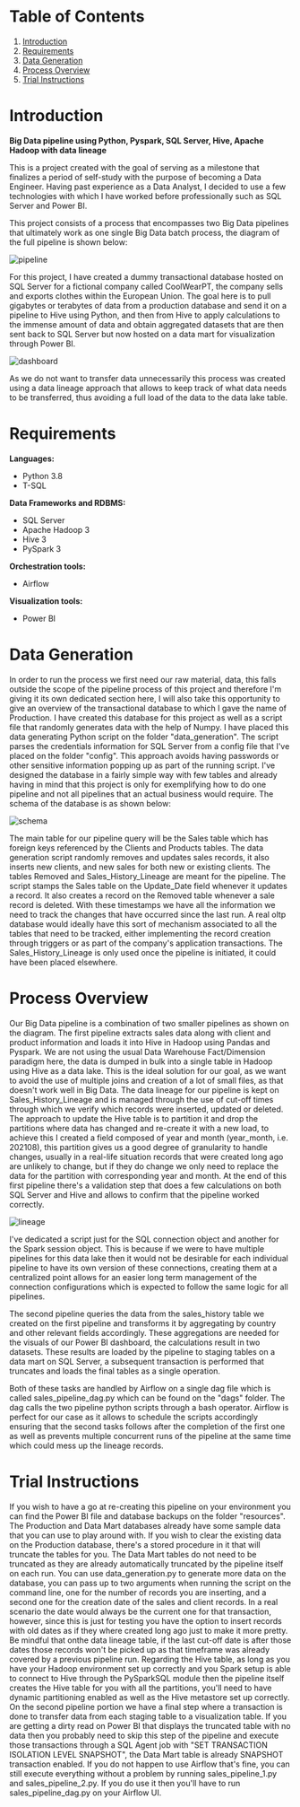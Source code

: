 

# Table of Contents 
1. [Introduction](README.md#Introduction)
2. [Requirements](README.md#Requirements)
3. [Data Generation](README.md#Data%20Generation)
4. [Process Overview](README.md#Process%20Overview)
5. [Trial Instructions](README.md#Trial%20Instructions)



# Introduction
**Big Data pipeline using Python, Pyspark, SQL Server, Hive, Apache Hadoop with data lineage**

This is a project created with the goal of serving as a milestone that finalizes a period of self-study with the purpose of becoming a Data Engineer.  Having past experience as a Data Analyst, I decided to use a few technologies with which I have worked before professionally such as SQL Server and Power BI.

This project consists of a process that encompasses two Big Data pipelines that ultimately work as one single Big Data batch process, the diagram of the full pipeline is shown below:

![pipeline](images/pipeline.png)
 
For this project, I have created a dummy transactional database hosted on SQL Server for a fictional company called CoolWearPT, the company sells and exports clothes within the European Union.
The goal here is to pull gigabytes or terabytes of data from a production database and send it on a pipeline to Hive using Python, and then from Hive to apply calculations to the immense amount of data and obtain aggregated datasets that are then sent back to SQL Server but now hosted on a data mart for visualization through Power BI. 

![dashboard](images/dashboard.png)

As we do not want to transfer data unnecessarily this process was created using a data lineage approach that allows to keep track of what data needs to be transferred, thus avoiding a full load of the data to the data lake table.



# Requirements

**Languages:** 
* Python 3.8
* T-SQL

**Data Frameworks and RDBMS:**
* SQL Server
* Apache Hadoop 3
* Hive 3
* PySpark 3

**Orchestration tools:**
* Airflow

**Visualization tools:**
* Power BI



# Data Generation

In order to run the process we first need our raw material, data, this falls outside the scope of the pipeline process of this project and therefore I'm giving it its own dedicated section here, I will also take this opportunity to give an overview of the transactional database to which I gave the name of Production. I have created this database for this project as well as a script file that randomly generates data with the help of Numpy. I have placed this data generating Python script on the folder "data_generation". The script parses the credentials information for SQL Server from a config file that I've placed on the folder "config". This approach avoids having passwords or other sensitive information popping up as part of the running script. I've designed the database in a fairly simple way with few tables and already having in mind that this project is only for exemplifying how to do one pipeline and not all pipelines that an actual business would require. The schema of the database is as shown below:

![schema](images/schema.png)

The main table for our pipeline query will be the Sales table which has foreign keys referenced by the Clients and Products tables. The data generation script randomly removes and updates sales records, it also inserts new clients, and new sales for both new or existing clients. The tables Removed and Sales\_History\_Lineage are meant for the pipeline. The script stamps the Sales table on the Update_Date field whenever it updates a record. It also creates a record on the Removed table whenever a sale record is deleted. With these timestamps we have all the information we need to track the changes that have occurred since the last run. A real oltp database would ideally have this sort of mechanism associated to all the tables that need to be tracked, either implementing the record creation through triggers or as part of the company's application transactions. The Sales\_History\_Lineage is only used once the pipeline is initiated, it could have been placed elsewhere.



# Process Overview

Our Big Data pipeline is a combination of two smaller pipelines as shown on the diagram. The first pipeline extracts sales data along with client and product information and loads it into Hive in Hadoop using Pandas and Pyspark. We are not using the usual Data Warehouse Fact/Dimension paradigm here, the data is dumped in bulk into a single table in Hadoop using Hive as a data lake. This is the ideal solution for our goal, as we want to avoid the use of multiple joins and creation of a lot of small files, as that doesn't work well in Big Data. The data lineage for our pipeline is kept on Sales\_History\_Lineage and is managed through the use of cut-off times through which we verify which records were inserted, updated or deleted. The approach to update the Hive table is to partition it and drop the partitions where data has changed and re-create it with a new load, to achieve this I created a field composed of year and month (year_month, i.e. 202108), this partition gives us a good degree of granularity to handle changes, usually in a real-life situation records that were created long ago are unlikely to change, but if they do change we only need to replace the data for the partition with corresponding year and month. At the end of this first pipeline there's a validation step that does a few calculations on both SQL Server and Hive and allows to confirm that the pipeline worked correctly. 

![lineage](images/lineage.png)

I've dedicated a script just for the SQL connection object and another for the Spark session object. This is because if we were to have multiple pipelines for this data lake then it would not be desirable for each individual pipeline to have its own version of these connections, creating them at a centralized point allows for an easier long term management of the connection configurations which is expected to follow the same logic for all pipelines.

The second pipeline queries the data from the sales_history table we created on the first pipeline and transforms it by aggregating by country and other relevant fields accordingly. These aggregations are needed for the visuals of our Power BI dashboard, the calculations result in two datasets. These results are loaded by the pipeline to staging tables on a data mart on SQL Server, a subsequent transaction is performed that truncates and loads the final tables as a single operation.

Both of these tasks are handled by Airflow on a single dag file which is called sales\_pipeline\_dag.py which can be found on the "dags" folder. The dag calls the two pipeline python scripts through a bash operator. Airflow is perfect for our case as it allows to schedule the scripts accordingly ensuring that the second tasks follows after the completion of the first one as well as prevents multiple concurrent runs of the pipeline at the same time which could mess up the lineage records.



# Trial Instructions

If you wish to have a go at re-creating this pipeline on your environment you can find the Power BI file and database backups on the folder "resources". The Production and Data Mart databases already have some sample data that you can use to play around with. If you wish to clear the existing data on the Production database, there's a stored procedure in it that will truncate the tables for you. The Data Mart tables do not need to be truncated as they are already automatically truncated by the pipeline itself on each run. You can use data_generation.py to generate more data on the database, you can pass up to two arguments when running the script on the command line, one for the number of records you are inserting, and a second one for the creation date of the sales and client records. In a real scenario the date would always be the current one for that transaction, however, since this is just for testing you have the option to insert records with old dates as if they where created long ago just to make it more pretty. Be mindful that onthe data lineage table, if the last cut-off date is after those dates those records won't be picked up as that timeframe was already covered by a previous pipeline run. Regarding the Hive table, as long as you have your Hadoop environment set up correctly and you Spark setup is able to connect to Hive through the PySparkSQL module then the pipeline itself creates the Hive table for you with all the partitions, you'll need to have dynamic partitioning enabled as well as the Hive metastore set up correctly. On the second pipeline portion we have a final step where a transaction is done to transfer data from each staging table to a visualization table. If you are getting a dirty read on Power BI that displays the truncated table with no data then you probably need to skip this step of the pipeline and execute those transactions through a SQL Agent job with "SET TRANSACTION ISOLATION LEVEL SNAPSHOT", the Data Mart table is already SNAPSHOT transaction enabled. If you do not happen to use Airflow that's fine, you can still execute everything without a problem by running sales\_pipeline\_1.py and sales\_pipeline\_2.py. If you do use it then you'll have to run sales\_pipeline\_dag.py on your Airflow UI.
